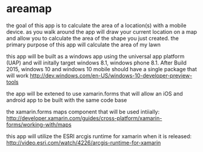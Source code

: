 # areamap
the goal of this app is to calculate the area of a location(s) with a mobile device. as you walk around the app will draw your current location on a map and allow you to calculate the area of the shape you just created. the primary purpose of this app will calculate the area of my lawn

this app will be built as a windows app using the universal app platform (UAP) and will initally target windows 8.1, windows phone 8.1. After Build 2015, windows 10 and windows 10 mobile should have a single package that will work
http://dev.windows.com/en-US/windows-10-developer-preview-tools

the app will be extened to use xamarin.forms that will allow an iOS and android app to be built with the same code base

the xamarin.forms maps component that will be used intiially:
http://developer.xamarin.com/guides/cross-platform/xamarin-forms/working-with/maps

this app will utilize the ESRI arcgis runtime for xamarin when it is released:
http://video.esri.com/watch/4226/arcgis-runtime-for-xamarin
